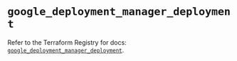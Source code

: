 # `google_deployment_manager_deployment`

Refer to the Terraform Registry for docs: [`google_deployment_manager_deployment`](https://registry.terraform.io/providers/hashicorp/google/6.10.0/docs/resources/deployment_manager_deployment).
